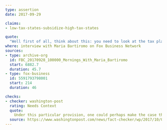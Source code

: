 ```yaml
---
type: assertion
date: 2017-09-29

claims:
- low-tax-states-subsidize-high-tax-states

quote:
  "Well first of all, think about this: you need to look at the tax plan and the totality of the entire, of not just one simple deduction. Look it at overall, at what it does. And then think of this: is it fair that other states subsidize states that have high state taxes? Because look at California. California is one of the most mis-managed, high-taxed state in the nation, and they use an argument inside that capitol that \"Let's raise taxes, because you can write it off on your federal income tax.\" Well that's not fair for all of America. It would actually encourage states to manage their states better. So I think it's fair, and when you look at the entire total tax bill, you'll know at the end of the day: it's fair, it's more competitive, and in the process it's simpler for everyone."
where: interview with Maria Bartiromo on Fox Business Network
sources:
- type: archive-org
  id: FBC_20170928_100000_Mornings_With_Maria_Bartiromo
  start: 6882.7
  duration: 45.7
- type: fox-business
  id: 5591793798001
  start: 214
  duration: 46

checks:
- checker: washington-post
  rating: Needs Context
  quote:
    Under this particular provision, one could perhaps make the case that they are being subsidized by low-tax states. But when you step back and look at the total revenue and spending picture, blue states could make the case that they are subsidizing other states, as various reports show they receive far less in federal spending than they pay in federal taxes.
  source: https://www.washingtonpost.com/news/fact-checker/wp/2017/10/06/are-red-low-tax-states-subsidizing-blue-high-tax-states-through-the-tax-code/
---
```

